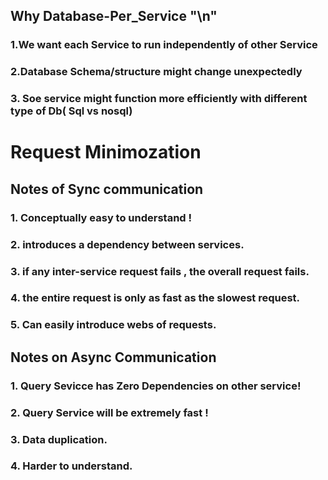
## Why Database-Per_Service "\n"
### 1.We want each Service to run independently of other Service 
### 2.Database Schema/structure might change unexpectedly
### 3. Soe service might function more efficiently with different type of Db( Sql vs nosql)

# Request Minimozation 

## Notes of Sync communication

### 1. Conceptually easy to understand !
### 2. introduces a dependency between services.
### 3. if any inter-service request fails , the overall request fails.
### 4. the entire request is only as fast as the slowest request.
### 5. Can easily introduce webs of requests.

## Notes on Async Communication
### 1. Query Sevicce has Zero Dependencies on other service!
### 2. Query Service will be extremely fast !
### 3. Data duplication.
### 4. Harder to understand.

